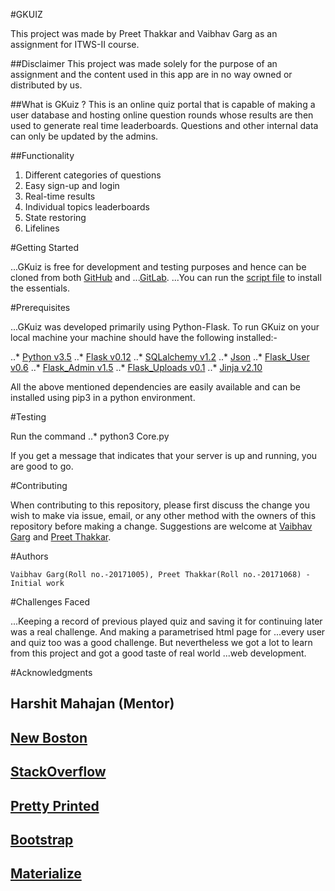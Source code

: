 #GKUIZ

This project was made by Preet Thakkar and Vaibhav Garg as an assignment for ITWS-II course.

##Disclaimer
This project was made solely for the purpose of an assignment and the content used in this app are in no way owned or distributed by us.

##What is GKuiz ?
This is an online quiz portal that is capable of making a user database and hosting online question rounds whose results are then used to generate real time leaderboards. Questions and other internal data can only be updated by the admins.

##Functionality
1. Different categories of questions
2. Easy sign-up and login
3. Real-time results 
4. Individual topics leaderboards
5. State restoring
6. Lifelines

#Getting Started

...GKuiz is free for development and testing purposes and hence can be cloned from both [GitHub](https://Github.com "Github's Homepage") and ...[GitLab](https://Gitlab.com "Gitlab's Homepage").
...You can run the [script file](./script.sh) to install the essentials.  

#Prerequisites

...GKuiz was developed primarily using Python-Flask. To run GKuiz on your local machine your machine should have the following installed:-

..* [Python v3.5](https://docs.python.org/3/)
..* [Flask v0.12](http://flask.pocoo.org/docs/0.12/)
..* [SQLalchemy v1.2](http://docs.sqlalchemy.org/en/latest/)
..* [Json](https://docs.python.org/2/library/json.html)
..* [Flask_User v0.6](http://flask-user.readthedocs.io/en/v0.6/)
..* [Flask_Admin v1.5](https://flask-admin.readthedocs.io/en/latest/)
..* [Flask_Uploads v0.1](https://pythonhosted.org/Flask-Uploads/)
..* [Jinja v2.10](http://jinja.pocoo.org/docs/2.10/)

All the above mentioned dependencies are easily available and can be installed using pip3 in a python environment. 

#Testing

Run the command
..* python3 Core.py

If you get a message that indicates that your server is up and running, you are good to go. 

#Contributing

When contributing to this repository, please first discuss the change you wish to make via issue, email, or any other method with the owners of this repository before making a change.
Suggestions are welcome at [Vaibhav Garg](gargvaibav@gmail.com) and [Preet Thakkar](ppthakkar@gmail.com).

#Authors

    Vaibhav Garg(Roll no.-20171005), Preet Thakkar(Roll no.-20171068) - Initial work 

#Challenges Faced

...Keeping a record of previous played quiz and saving it for continuing later was a real challenge. And making a parametrised html page for ...every user and quiz too was a good challenge. But nevertheless we got a lot to learn from this project and got a good taste of real world ...web development.

#Acknowledgments
 
## Harshit Mahajan (Mentor)
## [New Boston](https://www.youtube.com/user/thenewboston)    
## [StackOverflow](https://www.stackoverflow.com)
## [Pretty Printed](https://www.youtube.com/channel/UC-QDfvrRIDB6F0bIO4I4HkQ)
## [Bootstrap](https://getbootstrap.com/)
## [Materialize](materializecss.com/)
